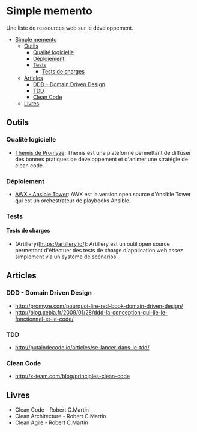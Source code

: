 # Simple memento
Une liste de ressources web sur le développement.

- [Simple memento](#simple-memento)
  - [Outils](#outils)
    - [Qualité logicielle](#qualit%c3%a9-logicielle)
    - [Déploiement](#d%c3%a9ploiement)
    - [Tests](#tests)
      - [Tests de charges](#tests-de-charges)
  - [Articles](#articles)
    - [DDD - Domain Driven Design](#ddd---domain-driven-design)
    - [TDD](#tdd)
    - [Clean Code](#clean-code)
  - [Livres](#livres)

## Outils

### Qualité logicielle
- [Themis de Promyze](http://promyze.com/themis): Themis est une plateforme permettant de diffuser des bonnes pratiques de développement et d'animer une stratégie de clean code.

### Déploiement
- [AWX - Ansible Tower](https://github.com/ansible/awx): AWX est la version open source d'Ansible Tower qui est un orchestrateur de playbooks Ansible.

### Tests
#### Tests de charges
- (Artillery)[https://artillery.io/]: Artillery est un outil open source permettant d'éffectuer des tests de charge d'application web assez simplement via un système de scénarios.

## Articles

### DDD - Domain Driven Design
- http://promyze.com/pourquoi-lire-red-book-domain-driven-design/
- http://blog.xebia.fr/2009/01/28/ddd-la-conception-qui-lie-le-fonctionnel-et-le-code/

### TDD
- http://putaindecode.io/articles/se-lancer-dans-le-tdd/

### Clean Code
- http://x-team.com/blog/principles-clean-code


## Livres
- Clean Code - Robert C.Martin
- Clean Architecture - Robert C.Martin
- Clean Agile - Robert C.Martin
